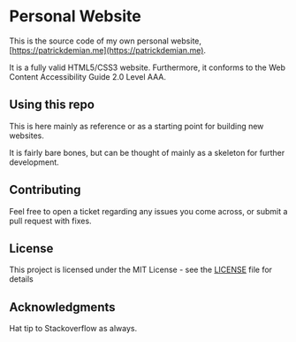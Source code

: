 # Personal Website

This is the source code of my own personal website, [https://patrickdemian.me](https://patrickdemian.me).

It is a fully valid HTML5/CSS3 website. Furthermore, it conforms to the Web Content Accessibility Guide 2.0 Level AAA.

## Using this repo
This is here mainly as reference or as a starting point for building new websites.

It is fairly bare bones, but can be thought of mainly as a skeleton for further development.

## Contributing

Feel free to open a ticket regarding any issues you come across, or submit a pull request with fixes.

## License

This project is licensed under the MIT License - see the [LICENSE](LICENSE) file for details

## Acknowledgments

Hat tip to Stackoverflow as always.
